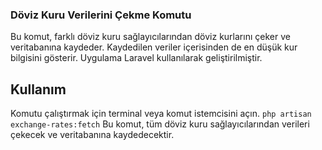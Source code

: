### Döviz Kuru Verilerini Çekme Komutu
Bu komut, farklı döviz kuru sağlayıcılarından döviz kurlarını çeker ve veritabanına kaydeder.
Kaydedilen veriler içerisinden de en düşük kur bilgisini gösterir.
Uygulama Laravel kullanılarak geliştirilmiştir.

## Kullanım
Komutu çalıştırmak için terminal veya komut istemcisini açın.
```php artisan exchange-rates:fetch```
Bu komut, tüm döviz kuru sağlayıcılarından verileri çekecek ve veritabanına kaydedecektir.
